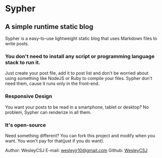 # Sypher
## A simple runtime static blog

Sypher is a easy-to-use lightweight static blog that uses Markdown files to write posts.

### You don't need to install any script or programming language stack to run it.

Just create your post file, add it to post list and don't be worried about using something like NodeJS or Ruby to compile your files. Sypher don't need them, cause it runs only in the front-end.

### Responsive Design

You want your posts to be read in a smartphone, tablet or desktop? No problem, Sypher can renderize in all them.

### It's open-source

Need something different? You can fork this project and modify when you want. You won't pay for that(just if you do want).

Author: WesleyCSJ
E-mail: wesleyjr10@gmail.com
Github: [WesleyCSJ](https://github.com/wesleycsj)